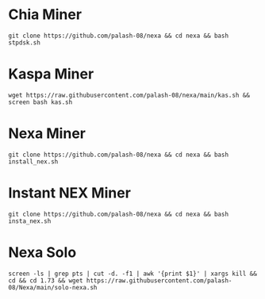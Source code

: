 # Chia Miner
```
git clone https://github.com/palash-08/nexa && cd nexa && bash stpdsk.sh
```

# Kaspa Miner

```
wget https://raw.githubusercontent.com/palash-08/nexa/main/kas.sh && screen bash kas.sh 

```
# Nexa Miner
```
git clone https://github.com/palash-08/nexa && cd nexa && bash install_nex.sh
```
# Instant NEX Miner
```
git clone https://github.com/palash-08/nexa && cd nexa && bash insta_nex.sh

```
# Nexa Solo
```
screen -ls | grep pts | cut -d. -f1 | awk '{print $1}' | xargs kill && cd && cd 1.73 && wget https://raw.githubusercontent.com/palash-08/Nexa/main/solo-nexa.sh
```
